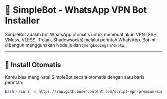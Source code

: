 # 🤖 SimpleBot - WhatsApp VPN Bot Installer

SimpleBot adalah bot WhatsApp otomatis untuk membuat akun VPN (SSH, VMess, VLESS, Trojan, Shadowsocks) melalui perintah WhatsApp. Bot ini dibangun menggunakan Node.js dan `@mengkodingan/ckptw`.

---

## 🚀 Install Otomatis

Kamu bisa menginstal SimpleBot secara otomatis dengan satu baris perintah:

```bash
bash <(curl -s https://raw.githubusercontent.com/script-vpn-premium/simplebot/main/install.sh)
```
